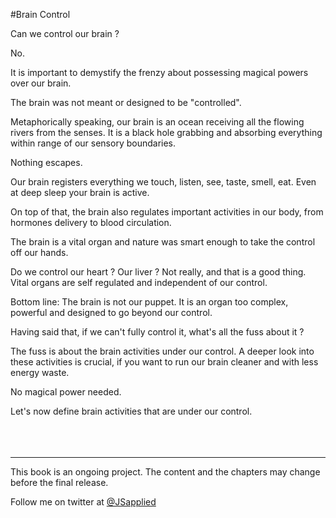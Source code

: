 #Brain Control

Can we control our brain ?

No.

It is important to demystify the frenzy about possessing magical powers over our brain. 

The brain was not meant or designed to be "controlled".

Metaphorically speaking, our brain is an ocean receiving all the flowing rivers from the senses. It is a black hole grabbing and absorbing everything within range of our sensory boundaries. 

Nothing escapes.

Our brain registers everything we touch, listen, see, taste, smell, eat. Even at deep sleep your brain is active. 

On top of that, the brain also regulates important activities in our body, from hormones delivery to blood circulation.

The brain is a vital organ and nature was smart enough to take the control off our hands. 

Do we control our heart ? Our liver ? Not really, and that is a good thing. Vital organs are self regulated and independent of our control. 

Bottom line: The brain is not our puppet. It is an organ too complex, powerful and designed to go beyond our control.

Having said that, if we can't fully control it, what's all the fuss about it ?

The fuss is about the brain activities under our control. A deeper look into these activities is crucial, if you want to run our brain cleaner and with less energy waste. 

No magical power needed. 

Let's now define brain activities that are under our control. 
<br />
<br />
<br />
<br />

***
This book is an ongoing project. The content and the chapters may change before the final release.

Follow me on twitter at [@JSapplied](https://twitter.com/JSapplied) 


